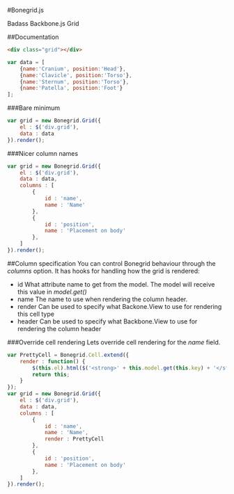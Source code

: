 #Bonegrid.js

Badass Backbone.js Grid

##Documentation
```html
<div class="grid"></div>
```
```js
var data = [
    {name:'Cranium', position:'Head'},
    {name:'Clavicle', position:'Torso'},
    {name:'Sternum', position:'Torso'},
    {name:'Patella', position:'Foot'}
];
```
###Bare minimum
```js
var grid = new Bonegrid.Grid({
    el : $('div.grid'),
    data : data
}).render();
```

###Nicer column names
```js
var grid = new Bonegrid.Grid({
    el : $('div.grid'),
    data : data,
    columns : [
        {
            id : 'name',
            name : 'Name'
        },
        {
            id : 'position',
            name : 'Placement on body'
        },
    ]
}).render();
```

##Column specification
You can control Bonegrid behaviour through the _columns_ option.
It has hooks for handling how the grid is rendered:
* id
    What attribute name to get from the model.
    The model will receive this value in _model.get(<id>)_
* name
    The name to use when rendering the column header.
* render
    Can be used to specify what Backone.View to use for rendering this cell type
* header
    Can be used to specify what Backbone.View to use for rendering the column header

###Override cell rendering
Lets override cell rendering for the _name_ field.

```js
var PrettyCell = Bonegrid.Cell.extend({
    render : function() {
        $(this.el).html($('<strong>' + this.model.get(this.key) + '</strong>'));
        return this;
    }
});
var grid = new Bonegrid.Grid({
    el : $('div.grid'),
    data : data,
    columns : [
        {
            id : 'name',
            name : 'Name',
            render : PrettyCell
        },
        {
            id : 'position',
            name : 'Placement on body'
        },
    ]
}).render();
```
